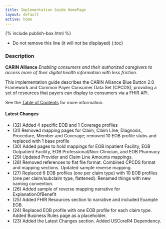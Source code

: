 ```yaml
---
title: Implementation Guide HomePage
layout: default
active: home
---
```


{% include publish-box.html %}

<!-- { :.no_toc } -->

<!-- TOC  the css styling for this is \pages\assets\css\project.css under 'markdown-toc'-->

* Do not remove this line (it will not be displayed)
{:toc}

<!-- end TOC -->

### Description

 **CARIN Alliance** 
*Enabling consumers and their authorized caregivers to access more of their digital health information with less friction.*

This implementation guide describes the CARIN Alliance Blue Button 2.0 Framework and Common Payer Consumer Data Set (CPCDS), providing a set of resources that payers can display to consumers via a FHIR API.

See the [Table of Contents](toc.html) for more information.

#### Latest Changes
- (32) Added 4 specific EOB and 1 Coverage profiles
- (31) Removed mapping pages for Claim, Claim LIne, Diagnosis, Procedure, Member and Coverage; removed 10 EOB profile stubs and replaced with 1 base profile
- (30) Added pages to hold mappings for EOB Inpatient Facility, EOB Outpatient Facility, EOB Professional/Non-Clinician, and EOB Pharmacy
- (29) Updated Provider and Claim Line Amounts mappings.
- (28) Removed references to flat file format.  Combined CPCDS format and mapping sections. Updated sample reverse mapping.
- (27) Replaced 6 EOB profiles (one per claim type) with 10 EOB profiles (one per claim/subclaim type, flattened). Renamed things with new naming convention.
- (26) Added sample of reverse mapping narrative for ExplanationOfBenefit
- (25) Added FHIR Resources section to narrative and included Example EOB.
- (24) Replaced EOB profile with one EOB profile for each claim type. Added Business Rules page as a placeholder.
- (23) Added the Latest Changes section. Added USCoreR4 Dependency.






